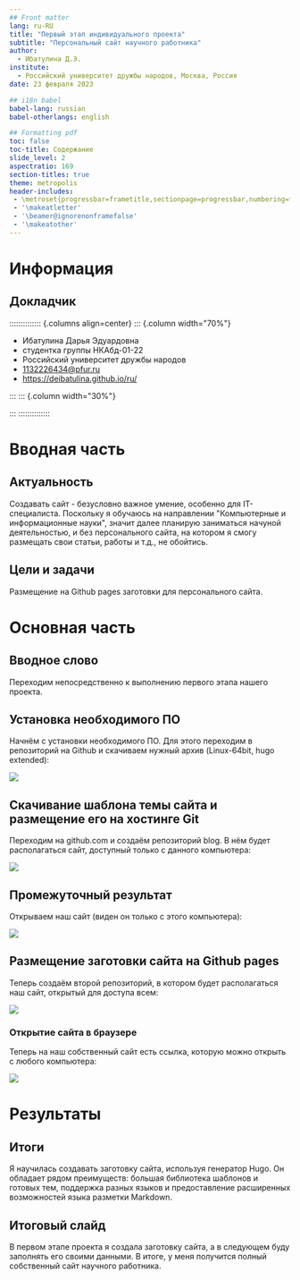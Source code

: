 ```yaml
---
## Front matter
lang: ru-RU
title: "Первый этап индивидуального проекта"
subtitle: "Персональный сайт научного работника"
author:
  - Ибатулина Д.Э.
institute:
  - Российский университет дружбы народов, Москва, Россия
date: 23 февраля 2023

## i18n babel
babel-lang: russian
babel-otherlangs: english

## Formatting pdf
toc: false
toc-title: Содержание
slide_level: 2
aspectratio: 169
section-titles: true
theme: metropolis
header-includes:
 - \metroset{progressbar=frametitle,sectionpage=progressbar,numbering=fraction}
 - '\makeatletter'
 - '\beamer@ignorenonframefalse'
 - '\makeatother'
---
```


# Информация

## Докладчик

:::::::::::::: {.columns align=center}
::: {.column width="70%"}

  * Ибатулина Дарья Эдуардовна
  * студентка группы НКАбд-01-22
  * Российский университет дружбы народов
  * [1132226434@pfur.ru](mailto:1132226434@pfur.ru)
  * <https://deibatulina.github.io/ru/>

:::
::: {.column width="30%"}


:::
::::::::::::::

# Вводная часть

## Актуальность

  Создавать сайт - безусловно важное умение, особенно для IT-специалиста. Поскольку я обучаюсь на направлении "Компьютерные и информационные науки", значит далее планирую заниматься начуной деятельностью, и без персонального сайта, на котором я смогу размещать свои статьи, работы и т.д., не обойтись.

## Цели и задачи

  Размещение на Github pages заготовки для персонального сайта.

# Основная часть

## Вводное слово

  Переходим непосредственно к выполнению первого этапа нашего проекта.
  
## Установка необходимого ПО

  Начнём с установки необходимого ПО. Для этого переходим в репозиторий на Github и скачиваем нужный архив (Linux-64bit, hugo extended):

![](image/1.png)

## Скачивание шаблона темы сайта и размещение его на хостинге Git

   Переходим на github.com и создаём репозиторий blog. В нём будет располагаться сайт, доступный только с данного компьютера:
  
![](image/3.jpg)

## Промежуточный результат

  Открываем наш сайт (виден он только с этого компьютера):
  
![](image/10.png)

## Размещение заготовки сайта на Github pages

  Теперь создаём второй репозиторий, в котором будет располагаться наш сайт, открытый для доступа всем:
  
![](image/11.jpg)

### Открытие сайта в браузере

  Теперь на наш собственный сайт есть ссылка, которую можно открыть с любого компьютера:
  
![](image/26.jpg)

# Результаты

## Итоги

  Я научилась создавать заготовку сайта, используя генератор Hugo. Он обладает рядом преимуществ: большая библиотека шаблонов и готовых тем, поддержка разных языков и предоставление расширенных возможностей языка разметки Markdown.


## Итоговый слайд

  В первом этапе проекта я создала заготовку сайта, а в следующем буду заполнять его своими данными. В итоге, у меня получится полный собственный сайт научного работника.


